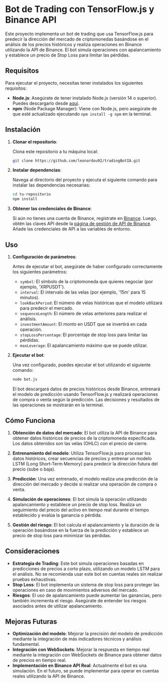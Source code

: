 
# Bot de Trading con TensorFlow.js y Binance API

Este proyecto implementa un bot de trading que usa TensorFlow.js para predecir la dirección del mercado de criptomonedas basándose en el análisis de los precios históricos y realiza operaciones en Binance utilizando la API de Binance. El bot simula operaciones con apalancamiento y establece un precio de Stop Loss para limitar las pérdidas.

## Requisitos

Para ejecutar el proyecto, necesitas tener instalados los siguientes requisitos:

- **Node.js**: Asegúrate de tener instalado Node.js (versión 14 o superior). Puedes descargarlo desde [aquí](https://nodejs.org/).
- **npm** (Node Package Manager): Viene con Node.js, pero asegúrate de que esté actualizado ejecutando `npm install -g npm` en la terminal.

## Instalación

1. **Clonar el repositorio**:

   Clona este repositorio a tu máquina local:

   ```bash
   git clone https://github.com/leonardou92/tradingBotIA.git
   ```

2. **Instalar dependencias**:

   Navega al directorio del proyecto y ejecuta el siguiente comando para instalar las dependencias necesarias:

   ```bash
   cd tu-repositorio
   npm install
   ```

3. **Obtener las credenciales de Binance**:

   Si aún no tienes una cuenta de Binance, regístrate en [Binance](https://www.binance.com/). Luego, obtén las claves API desde la [página de gestión de API de Binance](https://www.binance.com/en/my/settings/api-management). Añade las credenciales de API a las variables de entorno.

## Uso

1. **Configuración de parámetros**:

   Antes de ejecutar el bot, asegúrate de haber configurado correctamente los siguientes parámetros:

   - `symbol`: El símbolo de la criptomoneda que quieres negociar (por ejemplo, 'XRPUSDT').
   - `interval`: El intervalo de las velas (por ejemplo, '15m' para 15 minutos).
   - `lookBackPeriod`: El número de velas históricas que el modelo utilizará para predecir el mercado.
   - `sequenceLength`: El número de velas anteriores para realizar el análisis.
   - `investmentAmount`: El monto en USDT que se invertirá en cada operación.
   - `stopLossPercentage`: El porcentaje de stop loss para limitar las pérdidas.
   - `maxLeverage`: El apalancamiento máximo que se puede utilizar.

2. **Ejecutar el bot**:

   Una vez configurado, puedes ejecutar el bot utilizando el siguiente comando:

   ```bash
   node bot.js
   ```

   El bot descargará datos de precios históricos desde Binance, entrenará el modelo de predicción usando TensorFlow.js y realizará operaciones de compra o venta según la predicción. Las decisiones y resultados de las operaciones se mostrarán en la terminal.

## Cómo Funciona

1. **Obtención de datos del mercado**: El bot utiliza la API de Binance para obtener datos históricos de precios de la criptomoneda especificada. Los datos obtenidos son las velas (OHLC) con el precio de cierre.

2. **Entrenamiento del modelo**: Utiliza TensorFlow.js para procesar los datos históricos, crear secuencias de precios y entrenar un modelo LSTM (Long Short-Term Memory) para predecir la dirección futura del precio (sube o baja).

3. **Predicción**: Una vez entrenado, el modelo realiza una predicción de la dirección del mercado y decide si realizar una operación de compra o venta.

4. **Simulación de operaciones**: El bot simula la operación utilizando apalancamiento y establece un precio de stop loss. Realiza un seguimiento del precio del activo en tiempo real durante el tiempo establecido y evalúa la ganancia o pérdida.

5. **Gestión del riesgo**: El bot calcula el apalancamiento y la duración de la operación basándose en la fuerza de la predicción y establece un precio de stop loss para minimizar las pérdidas.

## Consideraciones

- **Estrategia de Trading**: Este bot simula operaciones basadas en predicciones de precios a corto plazo, utilizando un modelo LSTM para el análisis. No se recomienda usar este bot en cuentas reales sin realizar pruebas exhaustivas.
- **Stop Loss**: El bot implementa un sistema de stop loss para proteger las operaciones en caso de movimientos adversos del mercado.
- **Riesgos**: El uso de apalancamiento puede aumentar las ganancias, pero también incrementa el riesgo. Asegúrate de entender los riesgos asociados antes de utilizar apalancamiento.

## Mejoras Futuras

- **Optimización del modelo**: Mejorar la precisión del modelo de predicción mediante la integración de más indicadores técnicos y análisis fundamental.
- **Integración con WebSockets**: Mejorar la respuesta en tiempo real mediante la integración con WebSockets de Binance para obtener datos de precios en tiempo real.
- **Implementación en Binance API Real**: Actualmente el bot es una simulación. En el futuro, se puede implementar para operar en cuentas reales utilizando la API de Binance.
